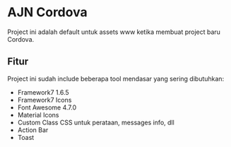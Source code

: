 # AJN Cordova

Project ini adalah default untuk assets www ketika membuat project baru Cordova.

## Fitur
Project ini sudah include beberapa tool mendasar yang sering dibutuhkan:

* Framework7 1.6.5
* Framework7 Icons
* Font Awesome 4.7.0
* Material Icons
* Custom Class CSS untuk perataan, messages info, dll
* Action Bar
* Toast
